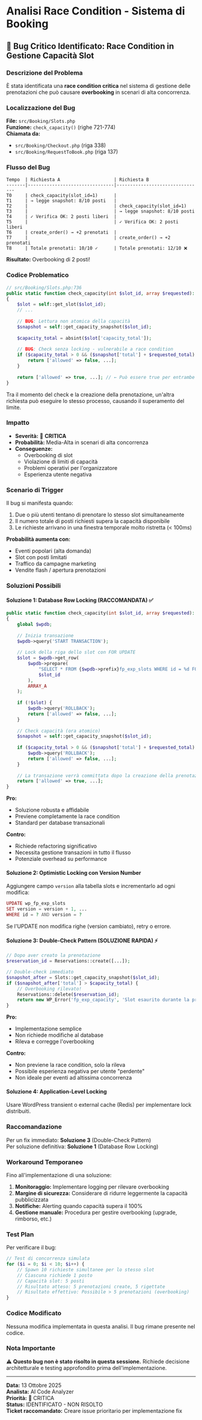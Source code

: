 # Analisi Race Condition - Sistema di Booking

## 🔴 Bug Critico Identificato: Race Condition in Gestione Capacità Slot

### Descrizione del Problema

È stata identificata una **race condition critica** nel sistema di gestione delle prenotazioni che può causare **overbooking** in scenari di alta concorrenza.

### Localizzazione del Bug

**File:** `src/Booking/Slots.php`  
**Funzione:** `check_capacity()` (righe 721-774)  
**Chiamata da:**
- `src/Booking/Checkout.php` (riga 338)
- `src/Booking/RequestToBook.php` (riga 137)

### Flusso del Bug

```
Tempo  | Richiesta A                    | Richiesta B
-------|--------------------------------|--------------------------------
T0     | check_capacity(slot_id=1)      |
T1     | → legge snapshot: 8/10 posti   |
T2     |                                | check_capacity(slot_id=1)
T3     |                                | → legge snapshot: 8/10 posti
T4     | ✓ Verifica OK: 2 posti liberi  |
T5     |                                | ✓ Verifica OK: 2 posti liberi
T6     | create_order() → +2 prenotati  |
T7     |                                | create_order() → +2 prenotati
T8     | Totale prenotati: 10/10 ✓      | Totale prenotati: 12/10 ❌
```

**Risultato:** Overbooking di 2 posti!

### Codice Problematico

```php
// src/Booking/Slots.php:736
public static function check_capacity(int $slot_id, array $requested): array
{
    $slot = self::get_slot($slot_id);
    // ...
    
    // BUG: Lettura non atomica della capacità
    $snapshot = self::get_capacity_snapshot($slot_id);
    
    $capacity_total = absint($slot['capacity_total']);
    
    // BUG: Check senza locking - vulnerabile a race condition
    if ($capacity_total > 0 && ($snapshot['total'] + $requested_total) > $capacity_total) {
        return ['allowed' => false, ...];
    }
    
    return ['allowed' => true, ...]; // ← Può essere true per entrambe le richieste!
}
```

Tra il momento del check e la creazione della prenotazione, un'altra richiesta può eseguire lo stesso processo, causando il superamento del limite.

### Impatto

- **Severità:** 🔴 **CRITICA**
- **Probabilità:** Media-Alta in scenari di alta concorrenza
- **Conseguenze:**
  - Overbooking di slot
  - Violazione di limiti di capacità
  - Problemi operativi per l'organizzatore
  - Esperienza utente negativa

### Scenario di Trigger

Il bug si manifesta quando:
1. Due o più utenti tentano di prenotare lo stesso slot simultaneamente
2. Il numero totale di posti richiesti supera la capacità disponibile
3. Le richieste arrivano in una finestra temporale molto ristretta (< 100ms)

**Probabilità aumenta con:**
- Eventi popolari (alta domanda)
- Slot con posti limitati
- Traffico da campagne marketing
- Vendite flash / apertura prenotazioni

### Soluzioni Possibili

#### Soluzione 1: Database Row Locking (RACCOMANDATA) ✅

```php
public static function check_capacity(int $slot_id, array $requested): array
{
    global $wpdb;
    
    // Inizia transazione
    $wpdb->query('START TRANSACTION');
    
    // Lock della riga dello slot con FOR UPDATE
    $slot = $wpdb->get_row(
        $wpdb->prepare(
            "SELECT * FROM {$wpdb->prefix}fp_exp_slots WHERE id = %d FOR UPDATE",
            $slot_id
        ),
        ARRAY_A
    );
    
    if (!$slot) {
        $wpdb->query('ROLLBACK');
        return ['allowed' => false, ...];
    }
    
    // Check capacità (ora atomico)
    $snapshot = self::get_capacity_snapshot($slot_id);
    
    if ($capacity_total > 0 && ($snapshot['total'] + $requested_total) > $capacity_total) {
        $wpdb->query('ROLLBACK');
        return ['allowed' => false, ...];
    }
    
    // La transazione verrà committata dopo la creazione della prenotazione
    return ['allowed' => true, ...];
}
```

**Pro:**
- Soluzione robusta e affidabile
- Previene completamente la race condition
- Standard per database transazionali

**Contro:**
- Richiede refactoring significativo
- Necessita gestione transazioni in tutto il flusso
- Potenziale overhead su performance

#### Soluzione 2: Optimistic Locking con Version Number

Aggiungere campo `version` alla tabella slots e incrementarlo ad ogni modifica:

```php
UPDATE wp_fp_exp_slots 
SET version = version + 1, ... 
WHERE id = ? AND version = ?
```

Se l'UPDATE non modifica righe (version cambiato), retry o errore.

#### Soluzione 3: Double-Check Pattern (SOLUZIONE RAPIDA) ⚡

```php
// Dopo aver creato la prenotazione
$reservation_id = Reservations::create([...]);

// Double-check immediato
$snapshot_after = Slots::get_capacity_snapshot($slot_id);
if ($snapshot_after['total'] > $capacity_total) {
    // Overbooking rilevato!
    Reservations::delete($reservation_id);
    return new WP_Error('fp_exp_capacity', 'Slot esaurito durante la prenotazione');
}
```

**Pro:**
- Implementazione semplice
- Non richiede modifiche al database
- Rileva e corregge l'overbooking

**Contro:**
- Non previene la race condition, solo la rileva
- Possibile esperienza negativa per utente "perdente"
- Non ideale per eventi ad altissima concorrenza

#### Soluzione 4: Application-Level Locking

Usare WordPress transient o external cache (Redis) per implementare lock distribuiti.

### Raccomandazione

Per un fix immediato: **Soluzione 3** (Double-Check Pattern)  
Per soluzione definitiva: **Soluzione 1** (Database Row Locking)

### Workaround Temporaneo

Fino all'implementazione di una soluzione:

1. **Monitoraggio:** Implementare logging per rilevare overbooking
2. **Margine di sicurezza:** Considerare di ridurre leggermente la capacità pubblicizzata
3. **Notifiche:** Alerting quando capacità supera il 100%
4. **Gestione manuale:** Procedura per gestire overbooking (upgrade, rimborso, etc.)

### Test Plan

Per verificare il bug:

```php
// Test di concorrenza simulata
for ($i = 0; $i < 10; $i++) {
    // Spawn 10 richieste simultanee per lo stesso slot
    // Ciascuna richiede 1 posto
    // Capacità slot: 5 posti
    // Risultato atteso: 5 prenotazioni create, 5 rigettate
    // Risultato effettivo: Possibile > 5 prenotazioni (overbooking)
}
```

### Codice Modificato

Nessuna modifica implementata in questa analisi. Il bug rimane presente nel codice.

### Nota Importante

⚠️ **Questo bug non è stato risolto in questa sessione.** Richiede decisione architetturale e testing approfondito prima dell'implementazione.

---

**Data:** 13 Ottobre 2025  
**Analista:** AI Code Analyzer  
**Priorità:** 🔴 CRITICA  
**Status:** IDENTIFICATO - NON RISOLTO  
**Ticket raccomandato:** Creare issue prioritario per implementazione fix

